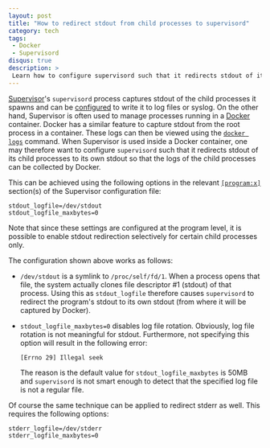 ```yaml
---
layout: post
title: "How to redirect stdout from child processes to supervisord"
category: tech
tags:
 - Docker
 - Supervisord
disqus: true
description: >
 Learn how to configure supervisord such that it redirects stdout of its child processes to its own stdout.
---
```


[Supervisor][1]'s `supervisord` process captures stdout of the child processes it
spawns and can be [configured][2] to write it to log files or syslog. On the other hand, Supervisor
is often used to manage processes running in a [Docker][3] container. Docker has a similar feature to
capture stdout from the root process in a container. These logs can then be viewed
using the [`docker logs`][4] command. When Supervisor is used inside a Docker container, one may therefore want to
configure `supervisord` such that it redirects stdout of its child processes to its
own stdout so that the logs of the child processes can be collected by Docker.

This can be achieved using the following options in the relevant [`[program:x]`][5] section(s) of the Supervisor
configuration file:

    stdout_logfile=/dev/stdout
    stdout_logfile_maxbytes=0

Note that since these settings are configured at the program level, it is possible to enable stdout redirection selectively
for certain child processes only.

The configuration shown above works as follows:

*   `/dev/stdout` is a symlink to `/proc/self/fd/1`. When a process opens that file, the system actually clones
    file descriptor #1 (stdout) of that process. Using this as `stdout_logfile` therefore causes
    `supervisord` to redirect the program's stdout to its own stdout (from where it will be captured by Docker).

*   `stdout_logfile_maxbytes=0` disables log file rotation. Obviously, log file rotation is not meaningful for stdout.
    Furthermore, not specifying this option will result in the following error:
    
        [Errno 29] Illegal seek
    
    The reason is the default value for `stdout_logfile_maxbytes` is 50MB and `supervisord`
    is not smart enough to detect that the specified log file is not a regular file.

Of course the same technique can be applied to redirect stderr as well. This requires the following options:

    stderr_logfile=/dev/stderr
    stderr_logfile_maxbytes=0


[1]: http://supervisord.org/
[2]: http://supervisord.org/logging.html#child-process-logs
[3]: https://www.docker.com/
[4]: https://docs.docker.com/reference/commandline/cli/#logs
[5]: http://supervisord.org/configuration.html#program-x-section-settings

